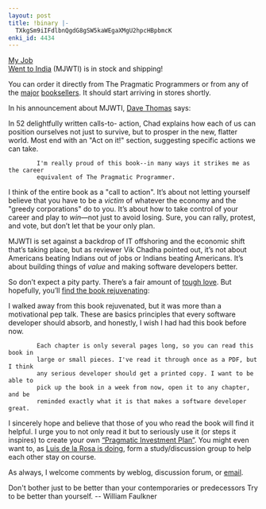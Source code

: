 ```yaml
---
layout: post
title: !binary |-
  TXkgSm9iIFdlbnQgdG8gSW5kaWEgaXMgU2hpcHBpbmcK
enki_id: 4434
---
```


<a href="http://pragmaticprogrammer.com/titles/mjwti/index.html">My
Job  
Went to India</a> (MJWTI) is in stock and shipping!

<p>
You can order it directly from The Pragmatic Programmers or from any of
the  
<a
href="http://www.amazon.com/exec/obidos/tg/detail/-/0976694018/qid=1128000274/sr=8-1/ref=pd_bbs_1/103-0213063-5255802?v=glance&s=books&n=507846">major</a>  
<a
href="http://search.barnesandnoble.com/booksearch/isbnInquiry.asp?userid=NW0Ql4GCyP&isbn=0976694018&itm=1">booksellers</a>.  
It should start arriving in stores shortly.

</p>
<p>
In his announcement about MJWTI, <a
href="http://blogs.pragprog.com/cgi-bin/pragdave.cgi">Dave Thomas</a>
says:

</p>
            In 52 delightfully written calls-to- action, Chad explains how each
            of us can position ourselves not just to survive, but to prosper in
            the new, flatter world. Most end with an &quot;Act on it!&quot; section,
            suggesting specific actions we can take.

            I'm really proud of this book--in many ways it strikes me as the career
            equivalent of The Pragmatic Programmer.

<p>
I think of the entire book as a "call to action&quot;. It’s  
about not letting yourself believe that you have to be a <em>victim</em>
of  
whatever the economy and the "greedy corporations&quot; do to you.  
It’s about how to take control of your career and play to  
<em>win</em>—not just to avoid losing. Sure, you can rally, protest,  
and vote, but don’t let that be your only plan.

</p>
<p>
MJWTI is set against a backdrop of IT offshoring and the economic
shift  
that’s taking place, but as reviewer Vik Chadha pointed out,  
it’s not about Americans beating Indians out of jobs or Indians  
beating Americans. It’s about building things of <em>value</em> and  
making software developers better.

</p>
<p>
So don’t expect a pity party. There’s a fair amount of <a
href="http://chadfowler.com/index.cgi/Computing/Career/WhyDoGeeksHateMarketing.rdoc,v">tough  
love</a>. But hopefully, you’ll <a
href="http://outofhanwell.com/blog/index.php?title=my_job_went_to_india&more=1&c=1&tb=1&pb=1">find  
the book rejuvenating</a>:

</p>
            I walked away from this book rejuvenated, but it was more than a
            motivational pep talk. These are basics principles that every
            software developer should absorb, and honestly, I wish I had had this
            book before now.

            Each chapter is only several pages long, so you can read this book in
            large or small pieces. I've read it through once as a PDF, but I think
            any serious developer should get a printed copy. I want to be able to
            pick up the book in a week from now, open it to any chapter, and be
            reminded exactly what it is that makes a software developer great.

<p>
I sincerely hope and believe that those of you who read the book will
find  
it helpful. I urge you to not only read it but to seriously use it (or  
steps it inspires) to create your own <a
href="http://www.pragmaticprogrammer.com/talks/HowToKeepYourJob/HTKYJ.html">“Pragmatic  
Investment Plan”</a>. You might even want to, as <a
href="http://www.luisdelarosa.com/blog/2005/09/review_my_job_w.html">Luis  
de la Rosa is doing</a>, form a study/discussion group to help each
other  
stay on course.

</p>
<p>
As always, I welcome comments by weblog, discussion forum, or <a
href="mailto:chad+mjwti@chadfowler.com">email</a>.

</p>
            Don't bother just to be better than your contemporaries or
            predecessors Try to be better than yourself.
                                                     -- William Faulkner
